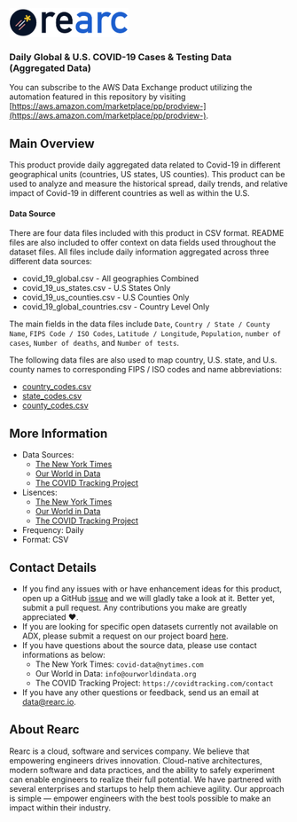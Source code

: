 <a href="https://www.rearc.io/data/">
    <img src="./rearc_logo_rgb.png" alt="Rearc Logo" title="Rearc Logo" height="52" />
</a>

### Daily Global & U.S. COVID-19 Cases & Testing Data (Aggregated Data)

You can subscribe to the AWS Data Exchange product utilizing the automation featured in this repository by visiting [https://aws.amazon.com/marketplace/pp/prodview-](https://aws.amazon.com/marketplace/pp/prodview-).

## Main Overview
This product provide daily aggregated data related to Covid-19 in different geographical units (countries, US states, US counties). This product can be used to analyze and measure the historical spread, daily trends, and relative impact of Covid-19 in different countries as well as within the U.S.

#### Data Source
There are four data files included with this product in CSV format. README files are also included to offer context on data fields used throughout the dataset files. All files include daily information aggregated across three different data sources:

- covid_19_global.csv - All geographies Combined
- covid_19_us_states.csv - U.S States Only
- covid_19_us_counties.csv - U.S Counties Only
- covid_19_global_countries.csv - Country Level Only

The main fields in the data files include `Date`, `Country / State / County Name`, `FIPS Code / ISO Codes`, `Latitude / Longitude`, `Population`, `number of cases`, `Number of deaths`, and `Number of tests`.

The following data files are also used to map country, U.S. state, and U.s. county names to corresponding FIPS / ISO codes and name abbreviations:
- [country_codes.csv](https://github.com/rearc-data/daily-global-and-us-covid-19-cases-and-testing-data-aggregation/blob/master/country_codes.csv)
- [state_codes.csv](https://github.com/rearc-data/daily-global-and-us-covid-19-cases-and-testing-data-aggregation/blob/master/state_codes.csv)
- [county_codes.csv](https://github.com/rearc-data/daily-global-and-us-covid-19-cases-and-testing-data-aggregation/blob/master/county_codes.csv)

## More Information
- Data Sources:
    - [The New York Times](https://github.com/nytimes/covid-19-data)
    - [Our World in Data](https://github.com/owid/covid-19-data/tree/master/public/data)
    - [The COVID Tracking Project](https://covidtracking.com/api)
- Lisences:
  - [The New York Times](https://github.com/nytimes/covid-19-data/blob/master/LICENSE)
  - [Our World in Data](https://github.com/owid/covid-19-data/tree/master/public/data#license)
  - [The COVID Tracking Project](https://covidtracking.com/about-data/license)
- Frequency: Daily
- Format: CSV

## Contact Details
- If you find any issues with or have enhancement ideas for this product, open up a GitHub [issue](https://github.com/rearc-data/daily-global-and-us-covid-19-cases-and-testing-data-aggregation/issues) and we will gladly take a look at it. Better yet, submit a pull request. Any contributions you make are greatly appreciated :heart:.
- If you are looking for specific open datasets currently not available on ADX, please submit a request on our project board [here](https://github.com/orgs/rearc-data/projects/1).
- If you have questions about the source data, please use contact informations as below:
  - The New York Times: `covid-data@nytimes.com`
  - Our World in Data: `info@ourworldindata.org`
  - The COVID Tracking Project: `https://covidtracking.com/contact`
- If you have any other questions or feedback, send us an email at data@rearc.io.

## About Rearc
Rearc is a cloud, software and services company. We believe that empowering engineers drives innovation. Cloud-native architectures, modern software and data practices, and the ability to safely experiment can enable engineers to realize their full potential. We have partnered with several enterprises and startups to help them achieve agility. Our approach is simple — empower engineers with the best tools possible to make an impact within their industry.